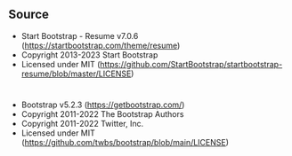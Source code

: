 ## Source


* Start Bootstrap - Resume v7.0.6 (https://startbootstrap.com/theme/resume)
* Copyright 2013-2023 Start Bootstrap
* Licensed under MIT (https://github.com/StartBootstrap/startbootstrap-resume/blob/master/LICENSE)

#

* Bootstrap  v5.2.3 (https://getbootstrap.com/)
* Copyright 2011-2022 The Bootstrap Authors
* Copyright 2011-2022 Twitter, Inc.
* Licensed under MIT (https://github.com/twbs/bootstrap/blob/main/LICENSE)